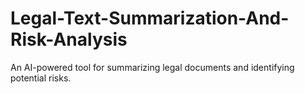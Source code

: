# Legal-Text-Summarization-And-Risk-Analysis
An AI-powered tool for summarizing legal documents and identifying potential risks.
